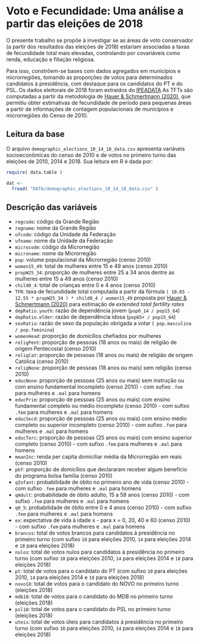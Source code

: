 # Voto e Fecundidade: Uma análise a partir das eleições de 2018

O presente trabalho se propõe à investigar se as áreas de voto conservador (a partir dos resultados das eleições de 2018) estariam associadas a taxas de fecundidade total mais elevadas, controlando por covariáveis como renda, educação e filiação religiosa.

Para isso, constrõem-se bases com dados agregados em municípios e microrregiões, tomando as proporções de votos para determinados candidatos à presidência, com destaque para os candidatos do PT e do PSL. Os dados eleitorais de 2018 foram extraídos do [IPEADATA](http://www.ipeadata.gov.br/) As TFTs são computadas a partir da metodologia de [Hauer & Schmertmann (2020)](https://link.springer.com/article/10.1007/s13524-019-00842-x), que permitiu obter estimativas de fecundidade de período para pequenas áreas a partir de informações de contagem populacionais de municípios e microrregiões do Censo de 2010.

## Leitura da base

O arquivo ```demographic_elections_10_14_18_data.csv``` apresenta variáveis socioeconômicas do censo de 2010 e de votos no primeiro turno das eleições de 2010, 2014 e 2018. Sua leitura em R é dada por:

```r
require( data.table )

dat <- 
  fread( "DATA/demographic_elections_10_14_18_data.csv" )
```

## Descrição das variáveis

* ```regcode```: código da Grande Região
* ```regname```: nome da Grande Região
* ```ufcode```: código da Unidade da Federação
* ```ufname```: nome da Unidade da Federação
* ```microcode```: código da Microrregião
* ```microname```: nome da Microrregião
* ```pop```: volume populacional da Microrregião (censo 2010)
* ```women15_49```: total de mulheres entre 15 e 49 anos (censo 2010)
* ```propW25_34```: proporção de mulheres entre 25 a 34 anos dentre as mulheres entre 15 a 49 anos (censo 2010)
* ```child0_4```: total de crianças entre 0 e 4 anos (censo 2010)
* ```TFR```: taxa de fecundidade total computada a partir da fórmula ``` ( 10.65 - 12.55 * propW25_34 ) * child0_4 / women15_49 ``` proposta por [Hauer & Schmertmann (2020)](https://link.springer.com/article/10.1007/s13524-019-00842-x) para estimação de *extended total fertility rates*
* ```depRatio.youth```: razão de dependência jovem (``` pop0_14 / pop15_64 ```)
* ```depRatio.elder```: razão de dependência idosa (``` pop65+ / pop15_64 ```)
* ```sexRatio```: razão de sexo da população obrigada a votar (``` pop.masculina / pop.feminina```)
* ```womenHead```: proporção de domicílios chefiados por mulheres 
* ```religPent```: proporção de pessoas (18 anos ou mais) de religião de origem Pentecostal (censo 2010)
* ```religCat```: proporção de pessoas (18 anos ou mais) de religião de origem Católica (censo 2010)
* ```religNone```: proporção de pessoas (18 anos ou mais) sem religião (censo 2010)
* ```educNone```: proporção de pessoas (25 anos ou mais) sem instrução ou com ensino fundamental incompleto (censo 2010) - com sufixo ``` .fem ``` para mulheres e  ``` .mal ``` para homens
* ```educPrim```: proporção de pessoas (25 anos ou mais) com ensino fundamental completo ou médio incompleto (censo 2010) - com sufixo ``` .fem ``` para mulheres e  ``` .mal ``` para homens
* ```educSecd```: proporção de pessoas (25 anos ou mais) com ensino médio completo ou superior incompleto (censo 2010) - com sufixo ``` .fem ``` para mulheres e  ``` .mal ``` para homens
* ```educTerc```: proporção de pessoas (25 anos ou mais) com ensino superior completo (censo 2010) - com sufixo ``` .fem ``` para mulheres e  ``` .mal ``` para homens
* ```meanInc```: renda per capita domiciliar média da Microrregião em reais (censo 2010)
* ```pbf```: proporção de domicílios que declararam receber algum benefício do programa bolsa família (censo 2010)
* ``` qInfant ```: probabilidade de óbito no primeiro ano de vida (censo 2010) - com sufixo ``` .fem ``` para mulheres e  ``` .mal ``` para homens
* ``` qAdult ```: probabilidade de óbito adulto, 15 a 59 anos (censo 2010) - com sufixo ``` .fem ``` para mulheres e  ``` .mal ``` para homens
* ``` q0_5 ```: probabilidade de óbito entre 0 e 4 anos (censo 2010) - com sufixo ``` .fem ``` para mulheres e  ``` .mal ``` para homens
* ``` ex ```: expectativa de vida à idade x - para x = 0, 20, 40 e 60 (censo 2010) - com sufixo ``` .fem ``` para mulheres e  ``` .mal ``` para homens
* ```brancos```: total de votos brancos para candidatos à presidência no primeiro turno (com sufixo ``` 10 ``` para eleições 2010, ``` 14 ``` para eleições 2014  e  ``` 18 ``` para eleições 2018)
* ```nulos```: total de votos nulos para candidatos à presidência no primeiro turno (com sufixo ``` 10 ``` para eleições 2010, ``` 14 ``` para eleições 2014  e  ``` 18 ``` para eleições 2018)
* ```pt```: total de votos para o candidato do PT (com sufixo ``` 10 ``` para eleições 2010, ``` 14 ``` para eleições 2014  e  ``` 18 ``` para eleições 2018)
* ```novo18```: total de votos para o candidato do NOVO no primeiro turno (eleições 2018)
* ```mdb18```: total de votos para o candidato do MDB no primeiro turno (eleições 2018)
* ```psl18```: total de votos para o candidato do PSL no primeiro turno (eleições 2018)
* ```uteis```: total de votos úteis para candidatos à presidência no primeiro turno (com sufixo ``` 10 ``` para eleições 2010, ``` 14 ``` para eleições 2014  e  ``` 18 ``` para eleições 2018)




